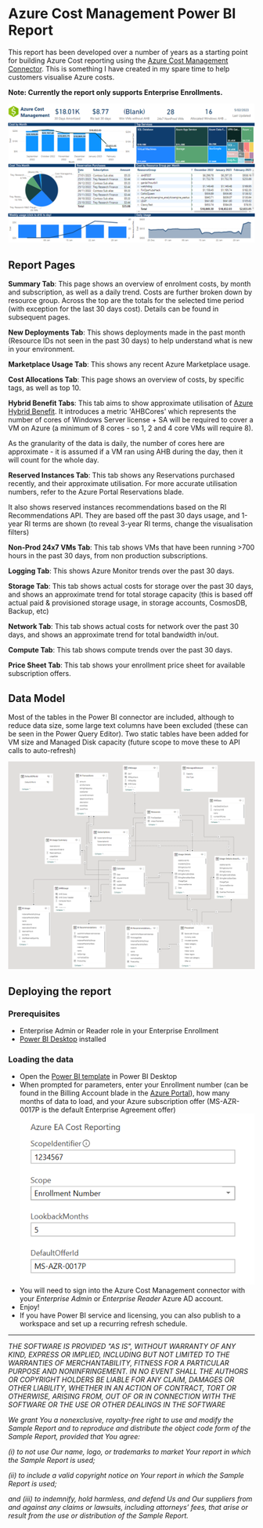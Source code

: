 # Azure Cost Management Power BI Report

This report has been developed over a number of years as a starting point for building Azure Cost reporting using the [Azure Cost Management Connector](https://learn.microsoft.com/en-us/power-bi/connect-data/desktop-connect-azure-cost-management). This is something I have created in my spare time to help customers visualise Azure costs.

**Note: Currently the report only supports Enterprise Enrollments.**

![Sample Report Screenshot showing graphs and details of Azure usage](images/SampleReportSummary.png)

## Report Pages
**Summary Tab**: This page shows an overview of enrolment costs, by month and subscription, as well as a daily trend. Costs are further broken down by resource group. Across the top are the totals for the selected time period (with exception for the last 30 days cost). Details can be found in subsequent pages.

**New Deployments Tab**: This shows deployments made in the past month (Resource IDs not seen in the past 30 days) to help understand what is new in your environment.

**Marketplace Usage Tab**: This shows any recent Azure Marketplace usage.

**Cost Allocations Tab**: This page shows an overview of costs, by specific tags, as well as top 10. 

**Hybrid Benefit Tabs**: This tab aims to show approximate utilisation of [Azure Hybrid Benefit](https://docs.microsoft.com/en-us/windows-server/get-started/azure-hybrid-benefit ). It introduces a metric 'AHBCores' which represents the number of cores of Windows Server license + SA  will be required to cover a VM on Azure (a minimum of 8 cores - so 1, 2 and 4 core VMs will require 8). 

As the granularity of the data is daily, the number of cores here are approximate - it is assumed if a VM ran using AHB during the day, then it will count for the whole day.

**Reserved Instances Tab**: This tab shows any Reservations purchased recently, and their approximate utilisation. For more accurate utilisation numbers, refer to the Azure Portal Reservations blade.

It also shows reserved instances recommendations based on the RI Recommendations API. They are based off the past 30 days usage, and 1-year RI terms are shown (to reveal 3-year RI terms, change the visualisation filters)

**Non-Prod 24x7 VMs Tab**: This tab shows VMs that have been running >700 hours in the past 30 days, from non production subscriptions.

**Logging Tab**: This shows Azure Monitor trends over the past 30 days.

**Storage Tab**: This tab shows actual costs for storage over the past 30 days, and shows an approximate trend for total storage capacity (this is based off actual paid & provisioned storage usage, in storage accounts, CosmosDB, Backup, etc)

**Network Tab**: This tab shows actual costs for network over the past 30 days, and shows an approximate trend for total bandwidth in/out.

**Compute Tab**: This tab shows compute trends over the past 30 days.

**Price Sheet Tab**: This tab shows your enrollment price sheet for available subscription offers.

## Data Model
Most of the tables in the Power BI connector are included, although to reduce data size, some large text columns have been excluded (these can be seen in the Power Query Editor).
Two static tables have been added for VM size and Managed Disk capacity (future scope to move these to API calls to auto-refresh)

![Report DataModel showing data tables and their relationships](images/DataModel.png)

## Deploying the report
### Prerequisites
- Enterprise Admin or Reader role in your Enterprise Enrollment
- [Power BI Desktop](https://aka.ms/pbidesktopstore) installed

### Loading the data
- Open the [Power BI template](./Azure%20Cost%20Management.pbit) in Power BI Desktop
- When prompted for parameters, enter your Enrollment number (can be found in the Billing Account blade in the [Azure Portal](https://portal.azure.com)), how many months of data to load, and your Azure subscription offer (MS-AZR-0017P is the default Enterprise Agreement offer)
![Parameter Settings Image](images/ReportParams.png)
- You will need to sign into the Azure Cost Management connector with your *Enterprise Admin* or *Enterprise Reader* Azure AD account.
- Enjoy!
- If you have Power BI service and licensing, you can also publish to a workspace and set up a recurring refresh schedule.


---
*THE SOFTWARE IS PROVIDED "AS IS", WITHOUT WARRANTY OF ANY KIND, EXPRESS OR IMPLIED, INCLUDING BUT NOT LIMITED TO THE WARRANTIES OF MERCHANTABILITY, FITNESS FOR A PARTICULAR PURPOSE AND NONINFRINGEMENT. IN NO EVENT SHALL THE AUTHORS OR COPYRIGHT HOLDERS BE LIABLE FOR ANY CLAIM, DAMAGES OR OTHER LIABILITY, WHETHER IN AN ACTION OF CONTRACT, TORT OR OTHERWISE, ARISING FROM, OUT OF OR IN CONNECTION WITH THE SOFTWARE OR THE USE OR OTHER DEALINGS IN THE SOFTWARE*

*We grant You a nonexclusive, royalty-free right to use and modify the Sample Report and to reproduce and distribute the object code form of the Sample Report, provided that You agree:*

*(i) to not use Our name, logo, or trademarks to market Your report in which the Sample Report is used;*

*(ii) to include a valid copyright notice on Your report in which the Sample Report is used;*

*and (iii) to indemnify, hold harmless, and defend Us and Our suppliers from and against any claims or lawsuits, including attorneys’ fees, that arise or result from the use or distribution of the Sample Report.*
